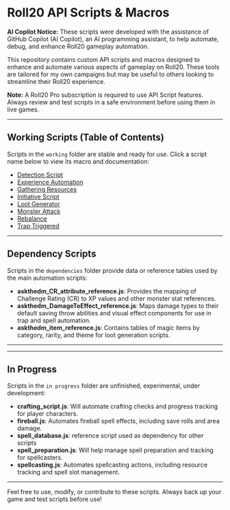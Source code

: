 
# Roll20 API Scripts & Macros

**AI Copilot Notice:**
These scripts were developed with the assistance of GitHub Copilot (AI Copilot), an AI programming assistant, to help automate, debug, and enhance Roll20 gameplay automation.

This repository contains custom API scripts and macros designed to enhance and automate various aspects of gameplay on Roll20. These tools are tailored for my own campaigns but may be useful to others looking to streamline their Roll20 experience.

**Note:** A Roll20 Pro subscription is required to use API Script features. Always review and test scripts in a safe environment before using them in live games.

---



## Working Scripts (Table of Contents)

Scripts in the `working` folder are stable and ready for use. Click a script name below to view its macro and documentation:

- [Detection Script](working/detection_macro.md)
- [Experience Automation](working/experience_automation_macro.md)
- [Gathering Resources](working/gathering_resources_macro.md)
- [Initiative Script](in%20progress/Initiative.md)
- [Loot Generator](working/loot_generator_macro.md)
- [Monster Attack](working/MonsterAttack.md)
- [Rebalance](working/Rebalance.md)
- [Trap Triggered](working/trap_trigger_macro.md)

---

## Dependency Scripts

Scripts in the `dependencies` folder provide data or reference tables used by the main automation scripts:

- **askthedm_CR_attribute_reference.js**: Provides the mapping of Challenge Rating (CR) to XP values and other monster stat references.
- **askthedm_DamageToEffect_reference.js**: Maps damage types to their default saving throw abilities and visual effect components for use in trap and spell automation.
- **askthedm_item_reference.js**: Contains tables of magic items by category, rarity, and theme for loot generation scripts.

---

---

## In Progress

Scripts in the `in progress` folder are unfinished, experimental, under development:

- **crafting_script.js**: Will automate crafting checks and progress tracking for player characters.
- **fireball.js**: Automates fireball spell effects, including save rolls and area damage.
- **spell_database.js**: reference script used as dependency for other scripts
- **spell_preparation.js**: Will help manage spell preparation and tracking for spellcasters.
- **spellcasting.js**: Automates spellcasting actions, including resource tracking and spell slot management.

---

Feel free to use, modify, or contribute to these scripts. Always back up your game and test scripts before use!
